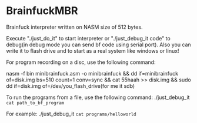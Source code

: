 # BrainfuckMBR
Brainfuck interpreter written on NASM size of 512 bytes.

Execute  "./just_do_it" to start interpreter or "./just_debug_it code" to debug(in debug mode you can send bf code using serial port). Also you can write it to flash drive and to start as a real system like windows or linux! 

For program recording on a disc, use the following command:

nasm -f bin minibrainfuck.asm -o minibrainfuck && dd if=minibrainfuck of=disk.img bs=510 count=1 conv=sync && cat 55haah >> disk.img && sudo dd if=disk.img of=/dev/you_flash_drive(for me it sdb)

To run the programs from a file, use the following command:
./just_debug_it `cat path_to_bf_program`

For example:
./just_debug_it `cat programs/helloworld`
